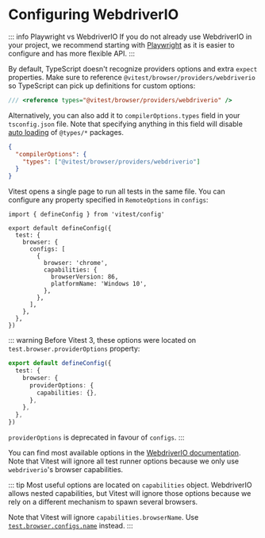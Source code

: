 # Configuring WebdriverIO

::: info Playwright vs WebdriverIO
If you do not already use WebdriverIO in your project, we recommend starting with [Playwright](/guide/browser/playwright) as it is easier to configure and has more flexible API.
:::

By default, TypeScript doesn't recognize providers options and extra `expect` properties. Make sure to reference `@vitest/browser/providers/webdriverio` so TypeScript can pick up definitions for custom options:

```ts [vitest.shims.d.ts]
/// <reference types="@vitest/browser/providers/webdriverio" />
```

Alternatively, you can also add it to `compilerOptions.types` field in your `tsconfig.json` file. Note that specifying anything in this field will disable [auto loading](https://www.typescriptlang.org/tsconfig/#types) of `@types/*` packages.

```json [tsconfig.json]
{
  "compilerOptions": {
    "types": ["@vitest/browser/providers/webdriverio"]
  }
}
```

Vitest opens a single page to run all tests in the same file. You can configure any property specified in `RemoteOptions` in `configs`:

```ts{9-12} [vitest.config.ts]
import { defineConfig } from 'vitest/config'

export default defineConfig({
  test: {
    browser: {
      configs: [
        {
          browser: 'chrome',
          capabilities: {
            browserVersion: 86,
            platformName: 'Windows 10',
          },
        },
      ],
    },
  },
})
```

::: warning
Before Vitest 3, these options were located on `test.browser.providerOptions` property:

```ts [vitest.config.ts]
export default defineConfig({
  test: {
    browser: {
      providerOptions: {
        capabilities: {},
      },
    },
  },
})
```

`providerOptions` is deprecated in favour of `configs`.
:::

You can find most available options in the [WebdriverIO documentation](https://webdriver.io/docs/configuration/). Note that Vitest will ignore all test runner options because we only use `webdriverio`'s browser capabilities.

::: tip
Most useful options are located on `capabilities` object. WebdriverIO allows nested capabilities, but Vitest will ignore those options because we rely on a different mechanism to spawn several browsers.

Note that Vitest will ignore `capabilities.browserName`. Use [`test.browser.configs.name`](/guide/browser/config#browser-capabilities-name) instead.
:::
